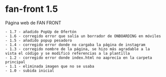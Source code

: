 # fan-front 1.5
Página web de FAN FRONT

	- 1.7 - añadido PopUp de Ofertón
	- 1.6 - corregido error que salía un borrador de ONBOARDING en móviles
	- 1.5 - añadido popup pesadoro
	- 1.4 - corregido error donde no cargaba la página de instagram
	- 1.3 - corregido nombre de la página, se hizo más agradable a la vista el código y se modificó referencias a la plantilla
	- 1.2 - corregido error donde index.html no aaprecía en la carpeta principal
	- 1.1 - eliminada imagen que no se usaba
	- 1.0 - subida inicial

